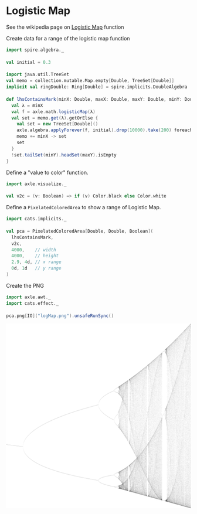 # Logistic Map

See the wikipedia page on [Logistic Map](https://en.wikipedia.org/wiki/Logistic_map) function

Create data for a range of the logistic map function

```scala mdoc
import spire.algebra._

val initial = 0.3

import java.util.TreeSet
val memo = collection.mutable.Map.empty[Double, TreeSet[Double]]
implicit val ringDouble: Ring[Double] = spire.implicits.DoubleAlgebra

def lhsContainsMark(minX: Double, maxX: Double, maxY: Double, minY: Double): Boolean = {
  val λ = minX
  val f = axle.math.logisticMap(λ)
  val set = memo.get(λ).getOrElse {
    val set = new TreeSet[Double]()
    axle.algebra.applyForever(f, initial).drop(10000).take(200) foreach { set.add }
    memo += minX -> set
    set
  }
  !set.tailSet(minY).headSet(maxY).isEmpty
}
```

Define a "value to color" function.

```scala mdoc
import axle.visualize._

val v2c = (v: Boolean) => if (v) Color.black else Color.white
```

Define a `PixelatedColoredArea` to show a range of Logistic Map.

```scala mdoc
import cats.implicits._

val pca = PixelatedColoredArea[Double, Double, Boolean](
  lhsContainsMark,
  v2c,
  4000,    // width
  4000,    // height
  2.9, 4d, // x range
  0d, 1d   // y range
)
```

Create the PNG

```scala mdoc
import axle.awt._
import cats.effect._

pca.png[IO]("logMap.png").unsafeRunSync()
```

![Logistic Map](/tutorial/images/logMap.png)
